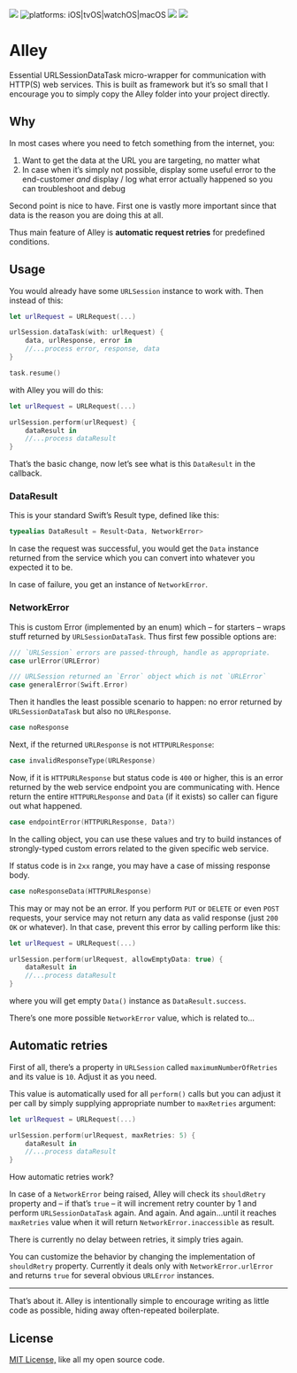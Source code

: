 [![](https://img.shields.io/github/tag/radianttap/Alley.svg?label=current)](https://github.com/radianttap/Alley/releases)
![platforms: iOS|tvOS|watchOS|macOS](https://img.shields.io/badge/platform-iOS|tvOS|watchOS-blue.svg)
[![](https://img.shields.io/github/license/radianttap/Alley.svg)](https://github.com/radianttap/Alley/blob/master/LICENSE)
![](https://img.shields.io/badge/swift-5-223344.svg?logo=swift&labelColor=FA7343&logoColor=white)

# Alley

Essential URLSessionDataTask micro-wrapper for communication with HTTP(S) web services. This is built as framework but it’s so small that I encourage you to simply copy the Alley folder into your project directly.

## Why

In most cases where you need to fetch something from the internet, you:

1. Want to get the data at the URL you are targeting, no matter what
2. In case when it’s simply not possible, display some useful error to the end-customer *and* display / log what error actually happened so you can troubleshoot and debug

Second point is nice to have. First one is vastly more important since that data is the reason you are doing this at all.

Thus main feature of Alley is **automatic request retries** for predefined conditions.

## Usage

You would already have some `URLSession` instance to work with. Then instead of this:

```swift
let urlRequest = URLRequest(...)

urlSession.dataTask(with: urlRequest) {
	data, urlResponse, error in
	//...process error, response, data
}

task.resume()
```

with Alley you will do this:

```swift
let urlRequest = URLRequest(...)

urlSession.perform(urlRequest) {
	dataResult in
	//...process dataResult
}
```

That’s the basic change, now let’s see what is this `DataResult` in the callback.

### DataResult

This is your standard Swift’s Result type, defined like this:

```swift
typealias DataResult = Result<Data, NetworkError>
```

In case the request was successful, you would get the `Data` instance returned from the service which you can convert into whatever you expected it to be.

In case of failure, you get an instance of `NetworkError`.

### NetworkError

This is custom Error (implemented by an enum) which – for starters – wraps stuff returned by `URLSessionDataTask`. Thus first few possible options are:

```swift
///	`URLSession` errors are passed-through, handle as appropriate.
case urlError(URLError)

///	URLSession returned an `Error` object which is not `URLError`
case generalError(Swift.Error)
```

Then it handles the least possible scenario to happen: no error returned by `URLSessionDataTask` but also no `URLResponse`.

```swift
case noResponse
```

Next, if the returned `URLResponse` is not `HTTPURLResponse`:

```swift
case invalidResponseType(URLResponse)
```

Now, if it is `HTTPURLResponse` but status code is `400` or higher, this is an error returned by the web service endpoint you are communicating with. Hence return the entire `HTTPURLResponse` and `Data` (if it exists) so caller can figure out what happened.

```swift
case endpointError(HTTPURLResponse, Data?)
```

In the calling object, you can use these values and try to build instances of strongly-typed custom errors related to the given specific web service.

If status code is in `2xx` range, you may have a case of missing response body. 

```swift
case noResponseData(HTTPURLResponse)
```

This may or may not be an error. If you perform `PUT` or `DELETE` or even `POST` requests, your service may not return any data as valid response (just `200 OK` or whatever). In that case, prevent this error by calling perform like this:

```swift
let urlRequest = URLRequest(...)

urlSession.perform(urlRequest, allowEmptyData: true) {
	dataResult in
	//...process dataResult
}
```

where you will get empty `Data()` instance as `DataResult.success`.

There’s one more possible `NetworkError` value, which is related to...

## Automatic retries

First of all, there’s a property in `URLSession` called `maximumNumberOfRetries` and its value is `10`. Adjust it as you need.

This value is automatically used for all `perform()` calls but you can adjust it per call by simply supplying appropriate number to `maxRetries` argument:

```swift
let urlRequest = URLRequest(...)

urlSession.perform(urlRequest, maxRetries: 5) {
	dataResult in
	//...process dataResult
}
```

How automatic retries work? 

In case of a `NetworkError` being raised, Alley will check its `shouldRetry` property and – if that’s `true` – it will increment retry counter by 1 and perform `URLSessionDataTask` again. And again. And again...until it reaches `maxRetries` value when it will return `NetworkError.inaccessible` as result.

There is currently no delay between retries, it simply tries again.

You can customize the behavior by changing the implementation of `shouldRetry` property. 
Currently it deals only with `NetworkError.urlError` and returns `true` for several obvious `URLError` instances.

* * *

That’s about it. Alley is intentionally simple to encourage writing as little code as possible, hiding away often-repeated boilerplate.

## License

[MIT License,](https://github.com/radianttap/Alley/blob/v2/LICENSE) like all my open source code.


